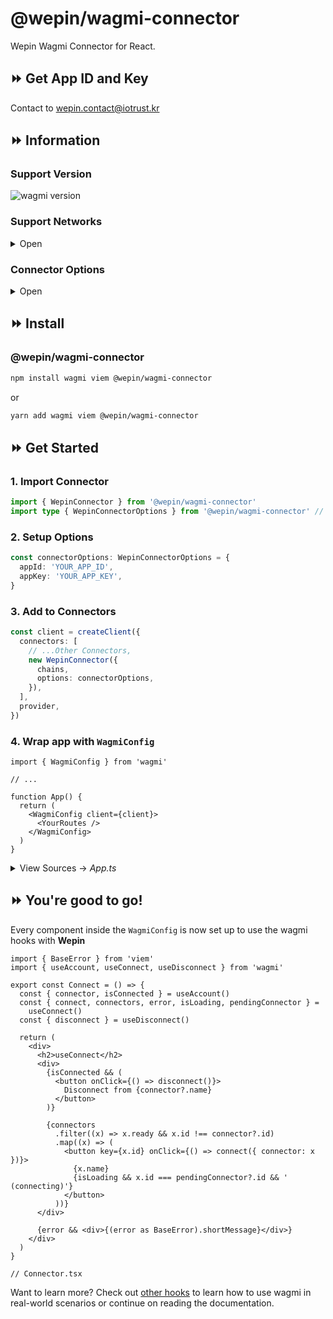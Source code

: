 # @wepin/wagmi-connector

Wepin Wagmi Connector for React.

## ⏩ Get App ID and Key

Contact to wepin.contact@iotrust.kr

## ⏩ Information

### Support Version

![wagmi version](https://img.shields.io/badge/wagmi-0.12.x-green)

### Support Networks

<details>
<summary>Open</summary>

- [WepinProvider Docs](https://www.npmjs.com/package/@wepin/provider)

| Chain ID | Network Name            | Network Variable   |
| -------- | ----------------------- | ------------------ |
| 1        | Ethereum Mainnet        | ethereum           |
| 5        | Ethereum Goerli Testnet | evmeth-goerli      |
| 19       | Songbird Canary Network | evmsongbird        |
| 137      | Polygon Mainnet         | evmpolygon         |
| 1001     | Klaytn Testnet          | klaytn-testnet     |
| 2731     | Time Testnet            | evmtime-elizabeth  |
| 8217     | Klaytn Mainnet          | klaytn             |
| 80001    | Polygon Mumbai          | evmpolygon-testnet |
| 11155111 | Ethereum Sepolia        | evmeth sepolia     |

</details>

### Connector Options

<details>
<summary>Open</summary>

- `appId` \<string>
- `appKey` \<string>
- `defaultChainId` \<number> _optional_
  - **defaultChainId:**
    - Defines the default network that the provider connects to during initialization
    - It defaults to the network of the User's first account.
- `attributes` \<IAttributes> _optional_
  - **type:**
    - The type of display of widget as wepin is initiated (defalut: 'hide)
    - 'hide' | 'show'
  - **defaultLanguage:**
    - Specifies the language displayed on the widget (default: 'ko')
    - Currently, only 'ko' and 'en' are supported.
  - **defaultCurrency:**
    - Sets the currency displayed on the widget (default: 'KRW').
  - **loginProviders:**
    - An array of login providers to configure the widget. (If not provided, all available login providers will be displayed on the widget.)
    - The `loginProviders` parameter accepts values defined in the LoginProviders of `@wepin/types` , starting from version `v0.0.11`.

</details>

## ⏩ Install

### @wepin/wagmi-connector

```bash
npm install wagmi viem @wepin/wagmi-connector
```

or

```bash
yarn add wagmi viem @wepin/wagmi-connector
```

## ⏩ Get Started

### 1. Import Connector

```ts
import { WepinConnector } from '@wepin/wagmi-connector'
import type { WepinConnectorOptions } from '@wepin/wagmi-connector' // ts
```

### 2. Setup Options

```ts
const connectorOptions: WepinConnectorOptions = {
  appId: 'YOUR_APP_ID',
  appKey: 'YOUR_APP_KEY',
}
```

### 3. Add to Connectors

```ts
const client = createClient({
  connectors: [
    // ...Other Connectors,
    new WepinConnector({
      chains,
      options: connectorOptions,
    }),
  ],
  provider,
})
```

### 4. Wrap app with `WagmiConfig`

```tsx
import { WagmiConfig } from 'wagmi'

// ...

function App() {
  return (
    <WagmiConfig client={client}>
      <YourRoutes />
    </WagmiConfig>
  )
}
```

<details>
<summary>View Sources -> <i>App.ts</i></summary>

```tsx
import { WagmiConfig, configureChains, createClient } from 'wagmi'
import { avalanche, goerli, mainnet, optimism } from 'wagmi/chains'

import {
  WepinConnector,
  type WepinConnectorOptions,
} from '@wepin/wagmi-connector'
import { CoinbaseWalletConnector } from 'wagmi/connectors/coinbaseWallet'
import { MetaMaskConnector } from 'wagmi/connectors/metaMask'

import { publicProvider } from 'wagmi/providers/public'
import { Account, Connect, NetworkSwitcher } from './components'

const { chains, provider, webSocketProvider } = configureChains(
  [mainnet, goerli, optimism, avalanche],
  [publicProvider()],
  { targetQuorum: 1 },
)

const connectorOptions: WepinConnectorOptions = {
  appId: 'YOUR_APP_ID',
  appKey: 'YOUR_APP_KEY',
}

const client = createClient({
  autoConnect: true,
  connectors: [
    new WepinConnector({
      chains,
      options: connectorOptions,
    }),
  ],
  provider,
  webSocketProvider,
})

export const App = () => {
  return (
    <>
      <WagmiConfig client={client}>
        <YourRoutes />
      </WagmiConfig>
    </>
  )
}

// App.tsx
```

</details>

## ⏩ You're good to go!

Every component inside the `WagmiConfig` is now set up to use the wagmi hooks with **Wepin**

```tsx
import { BaseError } from 'viem'
import { useAccount, useConnect, useDisconnect } from 'wagmi'

export const Connect = () => {
  const { connector, isConnected } = useAccount()
  const { connect, connectors, error, isLoading, pendingConnector } =
    useConnect()
  const { disconnect } = useDisconnect()

  return (
    <div>
      <h2>useConnect</h2>
      <div>
        {isConnected && (
          <button onClick={() => disconnect()}>
            Disconnect from {connector?.name}
          </button>
        )}

        {connectors
          .filter((x) => x.ready && x.id !== connector?.id)
          .map((x) => (
            <button key={x.id} onClick={() => connect({ connector: x })}>
              {x.name}
              {isLoading && x.id === pendingConnector?.id && ' (connecting)'}
            </button>
          ))}
      </div>

      {error && <div>{(error as BaseError).shortMessage}</div>}
    </div>
  )
}

// Connector.tsx
```

Want to learn more? Check out [other hooks](https://wagmi.sh/react/hooks/useAccount) to learn how to use wagmi in real-world scenarios or continue on reading the documentation.
